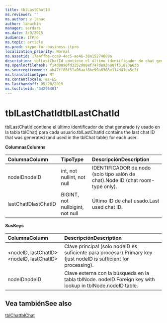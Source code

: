 ```yaml
---
title: tblLastChatId
ms.reviewer: ''
ms.author: v-lanac
author: lanachin
manager: serdars
ms.date: 3/9/2015
audience: ITPro
ms.topic: article
ms.prod: skype-for-business-itpro
localization_priority: Normal
ms.assetid: 17a4ffbe-cca9-4ec5-ae46-38a15274889a
description: tblLastChatId contiene el último identificador de chat generado (y usado en la tabla tblChat) para cada usuario.
ms.openlocfilehash: f14d8090fd3252d88ef747de93a987f51870a63b
ms.sourcegitcommit: ab47ff88f51a96aaf8bc99a6303e114d41ca5c2f
ms.translationtype: MT
ms.contentlocale: es-ES
ms.lasthandoff: 05/20/2019
ms.locfileid: "34295401"
---
```

# <a name="tbllastchatid"></a><span data-ttu-id="96f09-103">tblLastChatId</span><span class="sxs-lookup"><span data-stu-id="96f09-103">tblLastChatId</span></span>
 
<span data-ttu-id="96f09-104">tblLastChatId contiene el último identificador de chat generado (y usado en la tabla tblChat) para cada usuario.</span><span class="sxs-lookup"><span data-stu-id="96f09-104">tblLastChatId contains the last chat ID that was generated (and used in the tblChat table) for each user.</span></span>
  
<span data-ttu-id="96f09-105">**Columnas**</span><span class="sxs-lookup"><span data-stu-id="96f09-105">**Columns**</span></span>

|<span data-ttu-id="96f09-106">**Columna**</span><span class="sxs-lookup"><span data-stu-id="96f09-106">**Column**</span></span>|<span data-ttu-id="96f09-107">**Tipo**</span><span class="sxs-lookup"><span data-stu-id="96f09-107">**Type**</span></span>|<span data-ttu-id="96f09-108">**Descripción**</span><span class="sxs-lookup"><span data-stu-id="96f09-108">**Description**</span></span>|
|:-----|:-----|:-----|
|<span data-ttu-id="96f09-109">nodeID</span><span class="sxs-lookup"><span data-stu-id="96f09-109">nodeID</span></span>  <br/> |<span data-ttu-id="96f09-110">int, not null</span><span class="sxs-lookup"><span data-stu-id="96f09-110">int, not null</span></span>  <br/> |<span data-ttu-id="96f09-111">IDENTIFICADOR de nodo (solo tipo salón de chat).</span><span class="sxs-lookup"><span data-stu-id="96f09-111">Node ID (chat room-type only).</span></span>  <br/> |
|<span data-ttu-id="96f09-112">lastChatID</span><span class="sxs-lookup"><span data-stu-id="96f09-112">lastChatID</span></span>  <br/> |<span data-ttu-id="96f09-113">BIGINT, not null</span><span class="sxs-lookup"><span data-stu-id="96f09-113">bigint, not null</span></span>  <br/> |<span data-ttu-id="96f09-114">Último ID de chat usado.</span><span class="sxs-lookup"><span data-stu-id="96f09-114">Last used chat ID.</span></span>  <br/> |
   
<span data-ttu-id="96f09-115">**Sus**</span><span class="sxs-lookup"><span data-stu-id="96f09-115">**Keys**</span></span>

|<span data-ttu-id="96f09-116">**Columna**</span><span class="sxs-lookup"><span data-stu-id="96f09-116">**Column**</span></span>|<span data-ttu-id="96f09-117">**Descripción**</span><span class="sxs-lookup"><span data-stu-id="96f09-117">**Description**</span></span>|
|:-----|:-----|
|<span data-ttu-id="96f09-118">\<nodeID, lastChatID\></span><span class="sxs-lookup"><span data-stu-id="96f09-118">\<nodeID, lastChatID\></span></span>  <br/> |<span data-ttu-id="96f09-119">Clave principal (solo nodeID es suficiente para procesar).</span><span class="sxs-lookup"><span data-stu-id="96f09-119">Primary key (just nodeID is sufficient for processing).</span></span>  <br/> |
|<span data-ttu-id="96f09-120">nodeID</span><span class="sxs-lookup"><span data-stu-id="96f09-120">nodeID</span></span>  <br/> |<span data-ttu-id="96f09-121">Clave externa con la búsqueda en la tabla tblNode. nodeID.</span><span class="sxs-lookup"><span data-stu-id="96f09-121">Foreign key with lookup in tblNode.nodeID table.</span></span>  <br/> |
   
## <a name="see-also"></a><span data-ttu-id="96f09-122">Vea también</span><span class="sxs-lookup"><span data-stu-id="96f09-122">See also</span></span>

[<span data-ttu-id="96f09-123">tblChat</span><span class="sxs-lookup"><span data-stu-id="96f09-123">tblChat</span></span>](tblchat.md)
